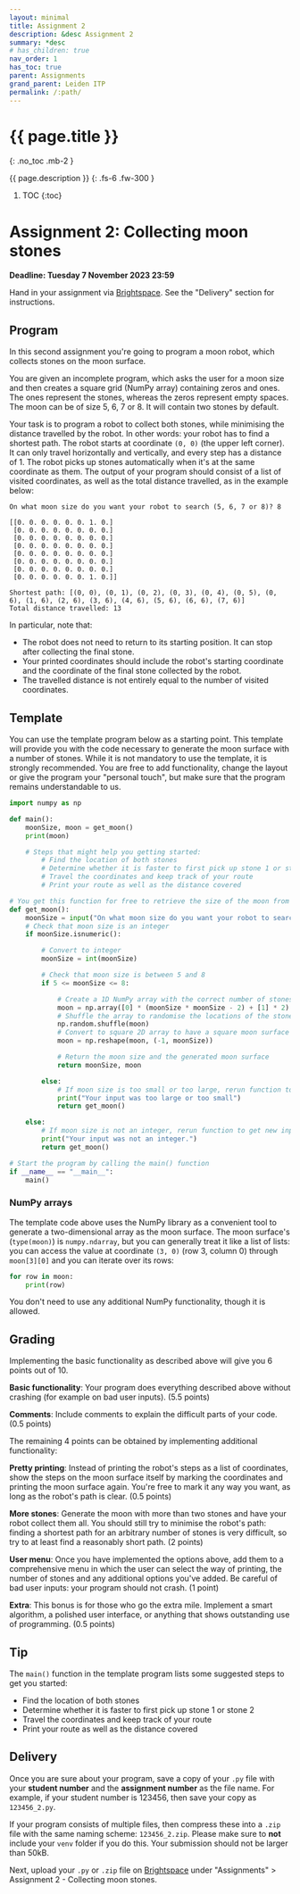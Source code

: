 ```yaml
---
layout: minimal
title: Assignment 2
description: &desc Assignment 2
summary: *desc
# has_children: true
nav_order: 1
has_toc: true
parent: Assignments
grand_parent: Leiden ITP
permalink: /:path/
---
```


# {{ page.title }}
{: .no_toc .mb-2 }

{{ page.description }}
{: .fs-6 .fw-300 }

1. TOC
{:toc}

# Assignment 2: Collecting moon stones

**Deadline: Tuesday 7 November 2023 23:59**

Hand in your assignment via [Brightspace](https://brightspace.universiteitleiden.nl/d2l/home/240322). See the "Delivery" section for instructions.


## Program

In this second assignment you're going to program a moon robot, which collects stones on the moon surface.

You are given an incomplete program, which asks the user for a moon size and then creates a square grid (NumPy array) containing zeros and ones. The ones represent the stones, whereas the zeros represent empty spaces. The moon can be of size 5, 6, 7 or 8. It will contain two stones by default.

Your task is to program a robot to collect both stones, while minimising the distance travelled by the robot. In other words: your robot has to find a shortest path.
The robot starts at coordinate `(0, 0)` (the upper left corner).
It can only travel horizontally and vertically, and every step has a distance of 1.
The robot picks up stones automatically when it's at the same coordinate as them.
The output of your program should consist of a list of visited coordinates, as well as the total distance travelled, as in the example below:

```
On what moon size do you want your robot to search (5, 6, 7 or 8)? 8

[[0. 0. 0. 0. 0. 0. 1. 0.]
 [0. 0. 0. 0. 0. 0. 0. 0.]
 [0. 0. 0. 0. 0. 0. 0. 0.]
 [0. 0. 0. 0. 0. 0. 0. 0.]
 [0. 0. 0. 0. 0. 0. 0. 0.]
 [0. 0. 0. 0. 0. 0. 0. 0.]
 [0. 0. 0. 0. 0. 0. 0. 0.]
 [0. 0. 0. 0. 0. 0. 1. 0.]]

Shortest path: [(0, 0), (0, 1), (0, 2), (0, 3), (0, 4), (0, 5), (0, 6), (1, 6), (2, 6), (3, 6), (4, 6), (5, 6), (6, 6), (7, 6)]
Total distance travelled: 13
```

In particular, note that:
- The robot does not need to return to its starting position. It can stop after collecting the final stone.
- Your printed coordinates should include the robot's starting coordinate and the coordinate of the final stone collected by the robot.
- The travelled distance is not entirely equal to the number of visited coordinates.


## Template

You can use the template program below as a starting point. This template will provide you with the code necessary to generate the moon surface with a number of stones. While it is not mandatory to use the template, it is strongly recommended.
You are free to add functionality, change the layout or give the program your "personal touch", but make sure that the program remains understandable to us.

```python
import numpy as np

def main():
	moonSize, moon = get_moon()
	print(moon)

	# Steps that might help you getting started:
		# Find the location of both stones
		# Determine whether it is faster to first pick up stone 1 or stone 2
		# Travel the coordinates and keep track of your route
		# Print your route as well as the distance covered

# You get this function for free to retrieve the size of the moon from the user and generate a moon surface of the correct size. You're free to write your own.
def get_moon():
	moonSize = input("On what moon size do you want your robot to search (5, 6, 7, or 8)? ")
	# Check that moon size is an integer
	if moonSize.isnumeric():

		# Convert to integer
		moonSize = int(moonSize)

		# Check that moon size is between 5 and 8
		if 5 <= moonSize <= 8:

			# Create a 1D NumPy array with the correct number of stones and empty spots
			moon = np.array([0] * (moonSize * moonSize - 2) + [1] * 2)
			# Shuffle the array to randomise the locations of the stones
			np.random.shuffle(moon)
			# Convert to square 2D array to have a square moon surface
			moon = np.reshape(moon, (-1, moonSize))

			# Return the moon size and the generated moon surface
			return moonSize, moon

		else:
			# If moon size is too small or too large, rerun function to get new input
			print("Your input was too large or too small")
			return get_moon()

	else:
		# If moon size is not an integer, rerun function to get new input
		print("Your input was not an integer.")
		return get_moon()

# Start the program by calling the main() function
if __name__ == "__main__":
	main()
```


### NumPy arrays

The template code above uses the NumPy library as a convenient tool to generate a two-dimensional array as the moon surface. The moon surface's  (`type(moon)`) is `numpy.ndarray`, but you can generally treat it like a list of lists: you can access the value at coordinate `(3, 0)` (row 3, column 0) through `moon[3][0]` and you can iterate over its rows:
```python
for row in moon:
	print(row)
```
You don't need to use any additional NumPy functionality, though it is allowed.


## Grading

Implementing the basic functionality as described above will give you 6 points out of 10.

**Basic functionality**: Your program does everything described above without crashing (for example on bad user inputs). (5.5 points)

**Comments**: Include comments to explain the difficult parts of your code. (0.5 points)

The remaining 4 points can be obtained by implementing additional functionality:

**Pretty printing**: Instead of printing the robot's steps as a list of coordinates, show the steps on the moon surface itself by marking the coordinates and printing the moon surface again. You're free to mark it any way you want, as long as the robot's path is clear. (0.5 points)

**More stones**: Generate the moon with more than two stones and have your robot collect them all. You should still try to minimise the robot's path: finding a shortest path for an arbitrary number of stones is very difficult, so try to at least find a reasonably short path. (2 points)

**User menu**: Once you have implemented the options above, add them to a comprehensive menu in which the user can select the way of printing, the number of stones and any additional options you've added. Be careful of bad user inputs: your program should not crash. (1 point)

**Extra**: This bonus is for those who go the extra mile. Implement a smart algorithm, a polished user interface, or anything that shows outstanding use of programming. (0.5 points)


## Tip

The `main()` function in the template program lists some suggested steps to get you started:
- Find the location of both stones
- Determine whether it is faster to first pick up stone 1 or stone 2
- Travel the coordinates and keep track of your route
- Print your route as well as the distance covered


## Delivery

Once you are sure about your program, save a copy of your `.py` file with your **student number** and the **assignment number** as the file name. For example, if your student number is 123456, then save your copy as `123456_2.py`.

If your program consists of multiple files, then compress these into a `.zip` file with the same naming scheme: `123456_2.zip`. Please make sure to **not** include your `venv` folder if you do this. Your submission should not be larger than 50kB.

Next, upload your `.py` or `.zip` file on [Brightspace](https://brightspace.universiteitleiden.nl/d2l/home/240322) under "Assignments" > Assignment 2 - Collecting moon stones.
